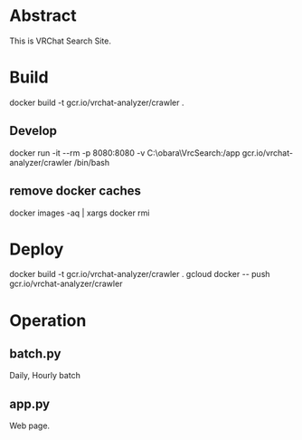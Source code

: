 # Abstract
This is VRChat Search Site.

# Build
docker build -t gcr.io/vrchat-analyzer/crawler .

## Develop
docker run -it --rm -p 8080:8080 -v C:\obara\VrcSearch:/app gcr.io/vrchat-analyzer/crawler /bin/bash

## remove docker caches
docker images -aq | xargs docker rmi

# Deploy
docker build -t gcr.io/vrchat-analyzer/crawler .
gcloud docker -- push gcr.io/vrchat-analyzer/crawler

# Operation
## batch.py
Daily, Hourly batch

## app.py
Web page.
